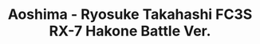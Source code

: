 ---
layout: product
title: "Aoshima - Ryosuke Takahashi FC3S RX-7 Hakone Battle Ver."
price: "TBA" 
desc: "N/A"
img_path: "/assets/img/AO11560.jpg"
brand: "N/A"
available: false
special_offer: false
new: false
soon: false
cat: "010000"
subcat: "013700"
subsubcat: "0N/A"
sifra: "AO11560"
popular: false
---
